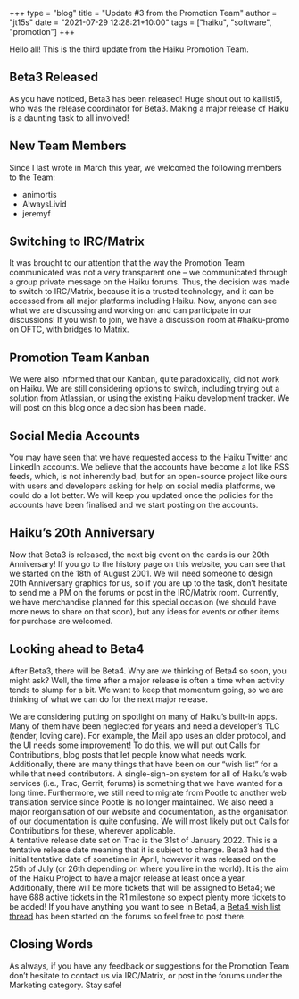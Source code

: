 +++
type = "blog"
title = "Update #3 from the Promotion Team"
author = "jt15s"
date = "2021-07-29 12:28:21+10:00"
tags = ["haiku", "software", "promotion"]
+++

Hello all! This is the third update from the Haiku Promotion Team. 

## Beta3 Released
As you have noticed, Beta3 has been released! Huge shout out to kallisti5, who was the release coordinator for Beta3. Making a major release of Haiku is a daunting task to all involved!

## New Team Members
Since I last wrote in March this year, we welcomed the following members to the Team:
* animortis
* AlwaysLivid
* jeremyf

## Switching to IRC/Matrix
It was brought to our attention that the way the Promotion Team communicated was not a very transparent one – we communicated through a group private message on the Haiku forums. Thus, the decision was made to switch to IRC/Matrix, because it is a trusted technology, and it can be accessed from all major platforms including Haiku. Now, anyone can see what we are discussing and working on and can participate in our discussions! If you wish to join, we have a discussion room at #haiku-promo on OFTC, with bridges to Matrix. 

## Promotion Team Kanban
We were also informed that our Kanban, quite paradoxically, did not work on Haiku. We are still considering options to switch, including trying out a solution from Atlassian, or using the existing Haiku development tracker. We will post on this blog once a decision has been made. 

## Social Media Accounts
You may have seen that we have requested access to the Haiku Twitter and LinkedIn accounts. We believe that the accounts have become a lot like RSS feeds, which, is not inherently bad, but for an open-source project like ours with users and developers asking for help on social media platforms, we could do a lot better. We will keep you updated once the policies for the accounts have been finalised and we start posting on the accounts.

## Haiku’s 20th Anniversary
Now that Beta3 is released, the next big event on the cards is our 20th Anniversary! If you go to the history page on this website, you can see that we started on the 18th of August 2001. 
We will need someone to design 20th Anniversary graphics for us, so if you are up to the task, don’t hesitate to send me a PM on the forums or post in the IRC/Matrix room. 
Currently, we have merchandise planned for this special occasion (we should have more news to share on that soon), but any ideas for events or other items for purchase are welcomed. 

## Looking ahead to Beta4
After Beta3, there will be Beta4. Why are we thinking of Beta4 so soon, you might ask? Well, the time after a major release is often a time when activity tends to slump for a bit. We want to keep that momentum going, so we are thinking of what we can do for the next major release. 

We are considering putting on spotlight on many of Haiku’s built-in apps. Many of them have been neglected for years and need a developer’s TLC (tender, loving care). For example, the Mail app uses an older protocol, and the UI needs some improvement! To do this, we will put out Calls for Contributions, blog posts that let people know what needs work.  
Additionally, there are many things that have been on our “wish list” for a while that need contributors. A single-sign-on system for all of Haiku’s web services (i.e., Trac, Gerrit, forums) is something that we have wanted for a long time. Furthermore, we still need to migrate from Pootle to another web translation service since Pootle is no longer maintained. We also need a major reorganisation of our website and documentation, as the organisation of our documentation is quite confusing. We will most likely put out Calls for Contributions for these, wherever applicable.   
A tentative release date set on Trac is the 31st of January 2022. This is a tentative release date meaning that it is subject to change. Beta3 had the initial tentative date of sometime in April, however it was released on the 25th of July (or 26th depending on where you live in the world). It is the aim of the Haiku Project to have a major release at least once a year.  
Additionally, there will be more tickets that will be assigned to Beta4; we have 688 active tickets in the R1 milestone so expect plenty more tickets to be added!
If you have anything you want to see in Beta4, a [Beta4 wish list thread](https://discuss.haiku-os.org/t/beta-4-wishlist/11092) has been started on the forums so feel free to post there.

## Closing Words
As always, if you have any feedback or suggestions for the Promotion Team don’t hesitate to contact us via IRC/Matrix, or post in the forums under the Marketing category. Stay safe!

